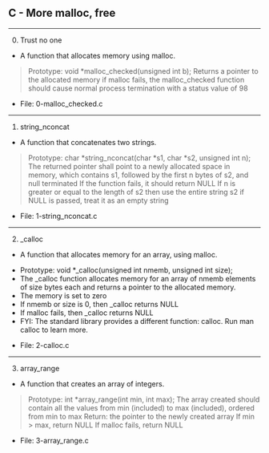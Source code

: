 ## C - More malloc, free

---

0. Trust no one

- A function that allocates memory using malloc.

> Prototype: void \*malloc_checked(unsigned int b);
> Returns a pointer to the allocated memory
> if malloc fails, the malloc_checked function should cause normal process termination with a status value of 98

- File: 0-malloc_checked.c

---

1. string_nconcat

- A function that concatenates two strings.

> Prototype: char *string_nconcat(char *s1, char \*s2, unsigned int n);
> The returned pointer shall point to a newly allocated space in memory, which contains s1, followed by the first n bytes of s2, and null terminated
> If the function fails, it should return NULL
> If n is greater or equal to the length of s2 then use the entire string s2
> if NULL is passed, treat it as an empty string

- File: 1-string_nconcat.c

---

2. \_calloc

- A function that allocates memory for an array, using malloc.

* Prototype: void \*\_calloc(unsigned int nmemb, unsigned int size);
* The \_calloc function allocates memory for an array of nmemb elements of size bytes each and returns a pointer to the allocated memory.
* The memory is set to zero
* If nmemb or size is 0, then \_calloc returns NULL
* If malloc fails, then \_calloc returns NULL
* FYI: The standard library provides a different function: calloc. Run man calloc to learn more.

- File: 2-calloc.c

---

3. array_range

- A function that creates an array of integers.

> Prototype: int \*array_range(int min, int max);
> The array created should contain all the values from min (included) to max (included), ordered from min to max
> Return: the pointer to the newly created array
> If min > max, return NULL
> If malloc fails, return NULL

- File: 3-array_range.c
